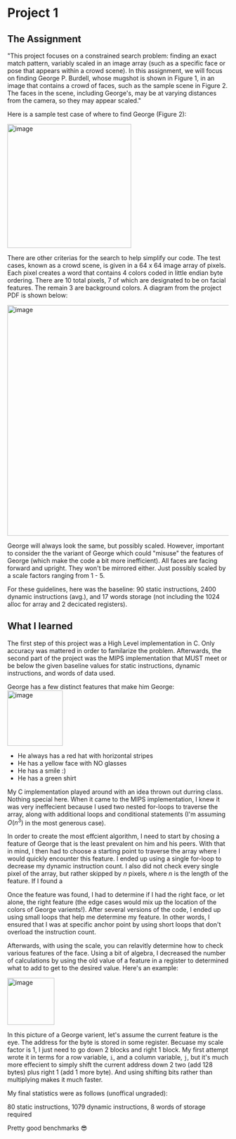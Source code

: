 # Project 1 

## The Assignment
"This project focuses on a constrained search problem: finding an exact match pattern, variably
scaled in an image array (such as a specific face or pose that appears within a crowd scene). In
this assignment, we will focus on finding George P. Burdell, whose mugshot is shown in Figure
1, in an image that contains a crowd of faces, such as the sample scene in Figure 2. The faces in
the scene, including George's, may be at varying distances from the camera, so they may appear
scaled." 

Here is a sample test case of where to find George (Figure 2): 

<img width="282" alt="image" src="https://github.com/sgandikota100/ECE-2035-Programing-HW-SW-Systems/assets/113190903/1b9b3c22-53b8-44e1-86f6-5dd38b3d1674">

There are other criterias for the search to help simplify our code. The test cases, known as a crowd scene, is given in a 64 x 64 image array of pixels. Each pixel creates a word that contains 4 colors coded in little endian byte ordering. There are 10 total pixels, 7 of which are designated to be on facial features. The remain 3 are background colors. A diagram from the project PDF is shown below: 

<img width="525" alt="image" src="https://github.com/sgandikota100/ECE-2035-Programing-HW-SW-Systems/assets/113190903/87caaafe-1140-4205-a4f6-d353f686cc9a">

George will always look the same, but possibly scaled. However, important to consider the the variant of George which could "misuse" the features of George (which make the code a bit more inefficient).
All faces are facing forward and upright. They won't be mirrored either. Just possibly scaled by a scale factors ranging from 1 - 5. 

For these guidelines, here was the baseline: 90 static instructions, 2400 dynamic instructions (avg.), and 17 words storage (not including the 1024 alloc for array and 2 decicated registers). 

## What I learned 
The first step of this project was a High Level implementation in C. Only accuracy was mattered in order to familarize the problem. Afterwards, the second part of the project was the MIPS implementation that MUST meet or be below the given baseline values for static instructions, dynamic instructions, and words of data used. 

George has a few distinct features that make him George: 
<img width="126" alt="image" src="https://github.com/sgandikota100/ECE-2035-Programing-HW-SW-Systems/assets/113190903/ec184446-0f43-4e35-9653-f2da0e0b91fc">

- He always has a red hat with horizontal stripes
- He has a yellow face with NO glasses
- He has a smile :)
- He has a green shirt

My C implementation played around with an idea thrown out durring class. Nothing special here. When it came to the MIPS implementation, I knew it was very ineffecient because I used two nested for-loops to traverse the array, along with additional loops and conditional statements (I'm assuming $O(n^3)$ in the most generous case). 

In order to create the most effcient algorithm, I need to start by chosing a feature of George that is the least prevalent on him and his peers. With that in mind, I then had to choose a starting point to traverse the array where I would quickly encounter this feature. I ended up using a single for-loop to decrease my dynamic instruction count. I also did not check every single pixel of the array, but rather skipped by $n$ pixels, where $n$ is the length of the feature. If I found a 

Once the feature was found, I had to determine if I had the right face, or let alone, the right feature (the edge cases would mix up the location of the colors of George varients!). After several versions of the code, I ended up using small loops that help me determine my feature. In other words, I ensured that I was at specific anchor point by using short loops that don't overload the instruction count. 

Afterwards, with using the scale, you can relavitly determine how to check various features of the face. Using a bit of algebra, I decreased the number of calculations by using the old value of a feature in a register to determined what to add to get to the desired value. Here's an example: 

<img width="107" alt="image" src="https://github.com/sgandikota100/ECE-2035-Programing-HW-SW-Systems/assets/113190903/d0057f1b-f89e-47ce-92d5-e02c645474aa">

In this picture of a George varient, let's assume the current feature is the eye. The address for the byte is stored in some register. Becuase my scale factor is 1, I just need to go down 2 blocks and right 1 block. My first attempt wrote it in terms for a row variable, `i`, and a column variable, `j`, but it's much more effecient to simply shift the current address down 2 two (add 128 bytes) plus right 1 (add 1 more byte). And using shifting bits rather than multiplying makes it much faster. 

My final statistics were as follows (unoffical ungraded): 

80 static instructions, 1079 dynamic instructions, 8 words of storage required

Pretty good benchmarks 😎
